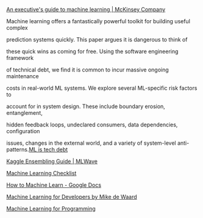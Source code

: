 [An executive's guide to machine learning | McKinsey   Company](http://www.mckinsey.com/Insights/High_Tech_Telecoms_Internet/An_executives_guide_to_machine_learning)

Machine learning offers a fantastically powerful toolkit for building useful complex

prediction systems quickly. This paper argues it is dangerous to think of

these quick wins as coming for free. Using the software engineering framework

of technical debt, we find it is common to incur massive ongoing maintenance

costs in real-world ML systems. We explore several ML-specific risk factors to

account for in system design. These include boundary erosion, entanglement,

hidden feedback loops, undeclared consumers, data dependencies, configuration

issues, changes in the external world, and a variety of system-level anti-patterns.[ML is tech debt](http://papers.nips.cc/paper/5656-hidden-technical-debt-in-machine-learning-systems.pdf)

[Kaggle Ensembling Guide | MLWave](http://mlwave.com/kaggle-ensembling-guide/)

[Machine Learning Checklist](http://machinelearningmastery.com/machine-learning-checklist/)

[How to Machine Learn - Google Docs](https://docs.google.com/document/d/1YN6BVdReNAYc8B0fjQ84yzDflqmeEPj7S0Xc-9_26R0/preview?sle=true)

[Machine Learning for Developers by Mike de Waard](http://xyclade.github.io/MachineLearning/)

[Machine Learning for Programming](http://www.infoq.com/presentations/machine-learning-general-programming)

